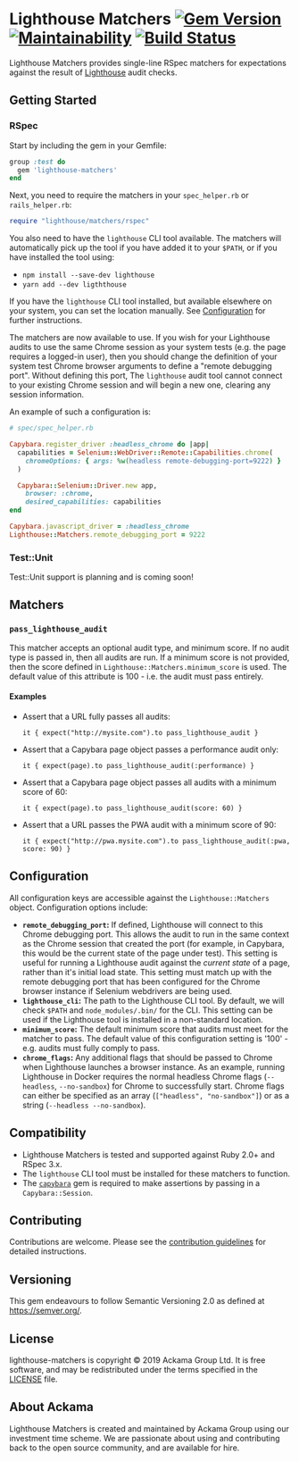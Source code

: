 # Lighthouse Matchers [![Gem Version](https://badge.fury.io/rb/lighthouse-matchers.svg)](https://badge.fury.io/rb/lighthouse-matchers) [![Maintainability](https://api.codeclimate.com/v1/badges/2f1df198307f6a0489fc/maintainability)](https://codeclimate.com/github/ackama/lighthouse-matchers/maintainability) [![Build Status](https://travis-ci.org/ackama/lighthouse-matchers.svg?branch=master)](https://travis-ci.org/ackama/lighthouse-matchers) 

Lighthouse Matchers provides single-line RSpec matchers for 
expectations against the result of [Lighthouse](https://developers.google.com/web/tools/lighthouse/) 
audit checks.

## Getting Started

### RSpec

Start by including the gem in your Gemfile:

``` ruby
group :test do
  gem 'lighthouse-matchers'
end
```

Next, you need to require the matchers in your `spec_helper.rb` or `rails_helper.rb`:

``` ruby
require "lighthouse/matchers/rspec"
```

You also need to have the `lighthouse` CLI tool available. The matchers will automatically pick up the tool
if you have added it to your `$PATH`, or if you have installed the tool using: 

* `npm install --save-dev lighthouse` 
* `yarn add --dev ligththouse`

If you have the `lighthouse` CLI tool installed, but available elsewhere on your system, you can set the location manually.
See [Configuration](#configuration) for further instructions.

The matchers are now available to use. If you wish for your Lighthouse audits to use the same Chrome session
as your system tests (e.g. the page requires a logged-in user), then you should 
change the definition of your system test Chrome browser arguments to define a "remote debugging port". Without
defining this port, The `lighthouse` audit tool cannot connect to your existing Chrome session and will begin a new
one, clearing any session information.

An example of such a configuration is:

``` ruby
# spec/spec_helper.rb

Capybara.register_driver :headless_chrome do |app|
  capabilities = Selenium::WebDriver::Remote::Capabilities.chrome(
    chromeOptions: { args: %w(headless remote-debugging-port=9222) }
  )

  Capybara::Selenium::Driver.new app,
    browser: :chrome,
    desired_capabilities: capabilities
end

Capybara.javascript_driver = :headless_chrome
Lighthouse::Matchers.remote_debugging_port = 9222
```

### Test::Unit

Test::Unit support is planning and is coming soon!

## Matchers

### `pass_lighthouse_audit` 

This matcher accepts an optional audit type, and minimum score. 
If no audit type is passed in, then all audits are run. If a minimum score is not provided, then the score defined 
in `Lighthouse::Matchers.minimum_score` is used. The default value of this attribute is 100 - i.e. the audit must pass 
entirely.

#### Examples

* Assert that a URL fully passes all audits:
  ```
  it { expect("http://mysite.com").to pass_lighthouse_audit }
  ```
* Assert that a Capybara page object passes a performance audit only:
  ```
  it { expect(page).to pass_lighthouse_audit(:performance) }
  ```
* Assert that a Capybara page object passes all audits with a minimum score of 60:
  ``` 
  it { expect(page).to pass_lighthouse_audit(score: 60) }
  ```
* Assert that a URL passes the PWA audit with a minimum score of 90:
  ```
  it { expect("http://pwa.mysite.com").to pass_lighthouse_audit(:pwa, score: 90) }
  ```

## Configuration

All configuration keys are accessible against the `Lighthouse::Matchers` object. Configuration options include:

* **`remote_debugging_port`:** If defined, Lighthouse will connect to this Chrome debugging port. 
  This allows the audit to run in the same context as the Chrome session that created the port 
  (for example, in Capybara, this would be the current state of the page under test). This setting is useful for 
  running a Lighthouse audit against the _current state_ of a page, rather than it's initial load state. This setting
  must match up with the remote debugging port that has been configured for the Chrome browser instance if 
  Selenium webdrivers are being used.
* **`lighthouse_cli`:** The path to the Lighthouse CLI tool. By default, we will check `$PATH` and `node_modules/.bin/`
  for the CLI. This setting can be used if the Lighthouse tool is installed in a non-standard location.
* **`minimum_score`:** The default minimum score that audits must meet for the matcher to pass. 
  The default value of this configuration setting is '100' - e.g. audits must fully comply to pass.
* **`chrome_flags`:** Any additional flags that should be passed to Chrome when Lighthouse launches a browser instance. As an example, running Lighthouse in Docker requires the normal headless Chrome flags (`--headless`, `--no-sandbox`) for Chrome to successfully start. Chrome flags can either be specified as an array (`["headless", "no-sandbox"]`) or as a string (`--headless --no-sandbox`).

## Compatibility

* Lighthouse Matchers is tested and supported against Ruby 2.0+ and RSpec 3.x. 
* The `lighthouse` CLI tool must be installed for these matchers to function.
* The [`capybara`](https://rubygems.org/gems/capybara) gem is required to make assertions 
  by passing in a `Capybara::Session`.

## Contributing

Contributions are welcome. 
Please see the [contribution guidelines](https://github.com/ackama/lighthouse-matchers/blob/master/CONTRIBUTING.md) 
for detailed instructions.

## Versioning

This gem endeavours to follow Semantic Versioning 2.0 as defined at https://semver.org/.

## License

lighthouse-matchers is copyright © 2019 Ackama Group Ltd.
It is free software, and may be redistributed under the terms specified in the 
[LICENSE](https://github.com/ackama/lighthouse-matchers/blob/master/LICENSE.txt) file.


## About Ackama

Lighthouse Matchers is created and maintained by Ackama Group using our investment time scheme. 
We are passionate about using and contributing back to the open source community, and are available for hire.
